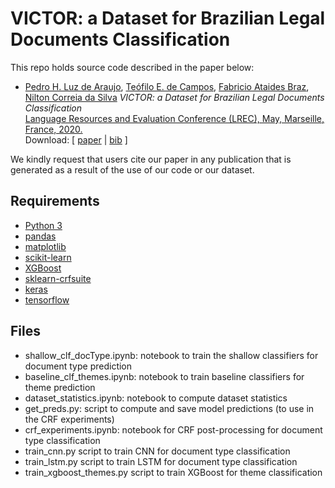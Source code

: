 # VICTOR: a Dataset for Brazilian Legal Documents Classification

This repo holds source code described in the paper below:

* [Pedro H. Luz de Araujo](https://teodecampos.github.io/peluz), [Teófilo E. de Campos](https://teodecampos.github.io/~teodecampos/), [Fabricio Ataides Braz](http://buscatextual.cnpq.br/buscatextual/visualizacv.do?id=K4765736Y3), [Nilton Correia da Silva](http://buscatextual.cnpq.br/buscatextual/visualizacv.do?id=K4779693P1)
_VICTOR: a Dataset for Brazilian Legal Documents Classification_  
[Language Resources and Evaluation Conference (LREC), May, Marseille, France, 2020.](https://lrec2020.lrec-conf.org/en/)  
Download: [ [paper](https://www.aclweb.org/anthology/2020.lrec-1.181.pdf) | [bib](https://www.aclweb.org/anthology/2020.lrec-1.181.bib) ]

We kindly request that users cite our paper in any publication that is generated as a result of the use of our code or our dataset.

## Requirements
* [Python 3](https://www.python.org/downloads/)
* [pandas](https://pandas.pydata.org/)
* [matplotlib](https://matplotlib.org/)
* [scikit-learn](https://scikit-learn.org/stable/install.html)
* [XGBoost](https://xgboost.readthedocs.io/en/latest/)
* [sklearn-crfsuite](https://sklearn-crfsuite.readthedocs.io/en/latest/)
* [keras](https://keras.io/)
* [tensorflow](https://www.tensorflow.org/)

## Files
* shallow_clf_docType.ipynb: notebook to train the shallow classifiers for document type prediction
* baseline_clf_themes.ipynb: notebook to train baseline classifiers for theme prediction
* dataset_statistics.ipynb: notebook to compute dataset statistics
* get_preds.py: script to compute and save model predictions (to use in the CRF experiments)
* crf_experiments.ipynb: notebook for CRF post-processing for document type classification
* train_cnn.py script to train CNN for document type classification
* train_lstm.py script to train LSTM for document type classification
* train_xgboost_themes.py script to train XGBoost for theme classification
